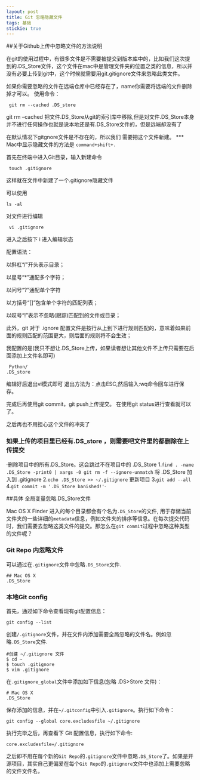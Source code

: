```yaml
---
layout: post
title: Git 忽略隐藏文件
tags: 基础
stickie: true
---
```


##关于Github上传中忽略文件的方法说明

在git的使用过程中，有很多文件是不需要被提交到版本库中的，比如我们这次提到的.DS_Store文件，这个文件在mac中是管理文件夹的位置之类的信息，所以并没有必要上传到git中，这个时候就需要用git.gitignore文件来忽略此类文件。



如果你需要忽略的文件在远端仓库中已经存在了，name你需要将远端的文件删除掉才可以。
使用命令：

` git rm --cached .DS_store`

git rm –cached 把文件.DS_Store从git的索引库中移除,但是对文件.DS_Store本身并不进行任何操作也就是说本地还是有.DS_Store文件的，但是远端却没有了

在默认情况下gitgnore文件是不存在的，所以我们
需要把这个文件新建。
*** Mac中显示隐藏文件的方法是 `command+shift+.`



首先在终端中进入Git目录，输入新建命令

` touch .gitignore`

这样就在文件中新建了一个.gitignore隐藏文件

可以使用

`ls -al`

对文件进行编辑

` vi .gitignore`

进入之后按下 i 进入编辑状态

配置语法：

以斜杠“/”开头表示目录；

以星号“*”通配多个字符；

以问号“?”通配单个字符

以方括号“[]”包含单个字符的匹配列表；

以叹号“!”表示不忽略(跟踪)匹配到的文件或目录；

此外，git 对于 .ignore 配置文件是按行从上到下进行规则匹配的，意味着如果前面的规则匹配的范围更大，则后面的规则将不会生效；

我配置的是(我只不想让.DS_Store上传，如果读者想让其他文件不上传只需要在后面添加上文件名即可)

`  Python/                                                                                                                                .DS_store  `

编辑好后退出vi模式即可
退出方法为：点击ESC,然后输入:wq命令回车进行保存。

完成后再使用git commit，git push上传提交。
在使用git status进行查看就可以了。

之后再也不用担心这个文件的冲突了



### 如果上传的项目里已经有.DS_store ，则需要吧文件里的都删除在上传提交

 ·删除项目中的所有.DS_Store。这会跳过不在项目中的 .DS_Store
1.`find . -name .DS_Store -print0 | xargs -0 git rm -f --ignore-unmatch`
将 .DS_Store 加入到 .gitignore
2.`echo .DS_Store >> ~/.gitignore`
更新项目
3.`git add --all`
4.`git commit -m '.DS_Store banished!'`·





##具体 全局变量忽略.DS_Store文件

Mac OS X Finder 进入的每个目录都会有个名为` .DS_Store `的文件, 用于存储当前文件夹的一些详细的` metadata `信息，例如文件夹的排序等信息。在每次提交代码时，我们需要去忽略这类文件的提交。那怎么在` git commit `过程中忽略这种类型的文件呢？

### Git Repo 内忽略文件

可以通过在` .gitignore `文件中忽略` .DS_Store `文件.

```
## Mac OS X
.DS_Store
```



### 本地Git config

首先，通过如下命令查看现有git配置信息：

```
git config --list
```

创建` /.gitignore `文件，并在文件内添加需要全局忽略的文件名。例如忽略` .DS_Store `文件.

```
#创建 ~/.gitignore 文件
$ cd ~
$ touch .gitignore
$ vim .gitignore
```

在` .gitignore_global `文件中添加如下信息(忽略 .DS>Store 文件)：

```
# Mac OS X
.DS_Store
```

保存添加的信息，并在` ~/.gitconfig `中引入` .gitignore `。执行如下命令：

```
git config --global core.excludesfile ~/.gitignore
```

执行完毕之后，再查看下 Git 配置信息，执行如下命令:

```
core.excludesfile=/.gitignore
```

之后即不用在每个新的` Git Repo `的` .gitignore `文件中忽略` .DS_Store `了。如果是开源项目，其实自己更偏爱在每个` Git Repo `的` .gitignore `文件中也添加上需要忽略的文件文件名，